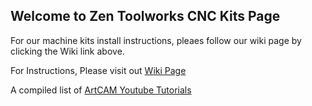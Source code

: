 ## Welcome to Zen Toolworks CNC Kits Page

For our machine kits install instructions, pleaes follow our wiki page by clicking the Wiki link above. 

For Instructions, Please visit out [Wiki Page](https://github.com/zentoolworks/cnckits/wiki)

A compiled list of [ArtCAM Youtube Tutorials](https://github.com/zentoolworks/cnckits/wiki/ArtCAM-Tutorial-Youtube)




